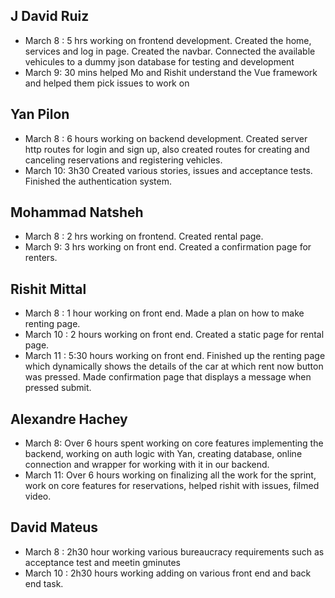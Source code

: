 ## J David Ruiz
- March 8 : 5 hrs working on frontend development. Created the home, services and log in page. Created the navbar. Connected the available vehicules to a dummy json database for testing and development
- March 9: 30 mins helped Mo and Rishit understand the Vue framework and helped them pick issues to work on

## Yan Pilon
- March 8 : 6 hours working on backend development. Created server http routes for login and sign up, also created routes for creating and canceling reservations and registering vehicles.
- March 10: 3h30 Created various stories, issues and acceptance tests. Finished the authentication system.

## Mohammad Natsheh
- March 8 : 2 hrs working on frontend. Created rental page.
- March 9:  3 hrs working on front end. Created a confirmation page for renters.

## Rishit Mittal
- March 8 : 1 hour working on front end. Made a plan on how to make renting page.
- March 10 : 2 hours working on front end. Created a static page for rental page.
- March 11 : 5:30 hours working on front end. Finished up the renting page which dynamically shows the details of the car at which rent now button was pressed. Made confirmation page that displays a message when pressed submit.

## Alexandre Hachey
- March 8: Over 6 hours spent working on core features implementing the backend, working on auth logic with Yan, creating database, online connection and wrapper for working with it in our backend.
- March 11: Over 6 hours working on finalizing all the work for the sprint, work on core features for reservations, helped rishit with issues, filmed video.

## David Mateus
- March 8 : 2h30 hour working various bureaucracy requirements such as acceptance test and meetin gminutes
- March 10 : 2h30 hours working adding on various front end and back end task.

